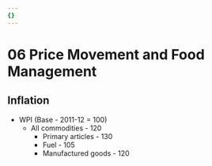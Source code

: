 ```yaml
---
{}
---
```

   
# 06 Price Movement and Food Management   
## Inflation   
* WPI (Base - 2011-12 = 100)   
	* All commodities - 120   
		* Primary articles - 130   
		* Fuel - 105   
		* Manufactured goods - 120